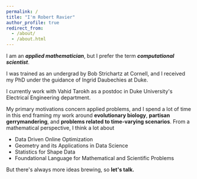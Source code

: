 ```yaml
---
permalink: /
title: "I'm Robert Ravier"
author_profile: true
redirect_from: 
  - /about/
  - /about.html
---
```


I am an ***applied mathematician***, but I prefer the term ***computational scientist***.

I was trained as an undergrad by Bob Strichartz at Cornell, and I received my PhD under the guidance of Ingrid Daubechies at Duke.

I currently work with Vahid Tarokh as a postdoc in Duke University's Electrical Engineering department.

My primary motivations concern applied problems, and I spend a lot of time in this end framing my work around **evolutionary biology**, **partisan gerrymandering**, and **problems related to time-varying scenarios**. From a mathematical perspective, I think a lot about

* Data Driven Online Optimization
* Geometry and its Applications in Data Science
* Statistics for Shape Data
* Foundational Language for Mathematical and Scientific Problems

But there's always more ideas brewing, so **let's talk.**